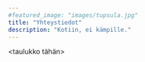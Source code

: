 ```yaml
---
#featured_image: "images/tupsula.jpg"
title: "Yhteystiedot"
description: "Kotiin, ei kämpille."
---
```




<taulukko tähän>